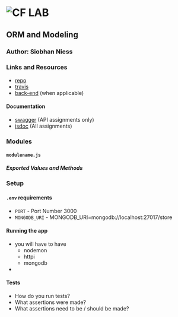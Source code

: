 ![CF](http://i.imgur.com/7v5ASc8.png) LAB
=================================================

## ORM and Modeling

### Author: Siobhan Niess

### Links and Resources
* [repo](https://github.com/niesssiobhan/14-orm-and-modeling)
* [travis](https://travis-ci.com/niesssiobhan/14-orm-and-modeling)
* [back-end](https://git.heroku.com/niess-14-lab.git) (when applicable)

#### Documentation
* [swagger](http://xyz.com) (API assignments only)
* [jsdoc](http://xyz.com) (All assignments)

### Modules
#### `modulename.js`
##### Exported Values and Methods

### Setup
#### `.env` requirements
* `PORT` - Port Number 3000
* `MONGODB_URI` - MONGODB_URI=mongodb://localhost:27017/store

#### Running the app
* you will have to have
    * nodemon
    * httpi
    * mongodb
* 
  
#### Tests
* How do you run tests?
* What assertions were made?
* What assertions need to be / should be made?